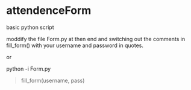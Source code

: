 # attendenceForm
basic python script

moddify the file Form.py at then end and switching out the comments in fill_form() with your username and password in quotes.

or 

python -i Form.py
> fill_form(username, pass)
